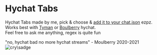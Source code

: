 # Hychat Tabs

Hychat Tabs made by me, pick & choose & [add it to your chat.json](#user%20guide%20goes%20here) ezpz. <br>
Works best with [Tyman](https://github.com/TymanWasTaken/Hychat) or [Boulberry](https://github.com/Moulberry/Hychat) hychat. <br>
Feel free to ask me anything, regex is quite fun <br>

<!-- revive hychat when :wahhh: -->
"no, hychat bad no more hychat streams" - Moulberry 2020-2021 <br> ![cry\sadge](link "cry/sadge")
<!-- tyman its all upto you ![thumbsup](thumbsup "thumbsup") -->
